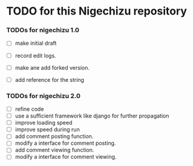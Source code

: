 # TODO for this Nigechizu repository


### TODOs for nigechizu 1.0
- [ ] make initial draft
- [ ] record edit logs.
- [ ] make ane add forked version.
- [ ] add reference for the string


### TODOs for nigechizu 2.0
- [ ] refine code
- [ ] use a sufficient framework like django for further propagation
- [ ] improve loading speed
- [ ] improve speed during run
- [ ] add comment posting function.
- [ ] modify a interface for comment posting.
- [ ] add comment viewing function.
- [ ] modify a interface for comment viewing.
